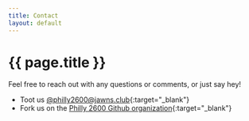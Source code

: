 ```yaml
--- 
title: Contact
layout: default
---
```

# {{ page.title }}

Feel free to reach out with any questions or comments, or just say hey!

* Toot us [@philly2600@jawns.club](https://jawns.club/@philly2600){:target="_blank"}
* Fork us on the [Philly 2600 Github organization](https://github.com/philly2600){:target="_blank"}
